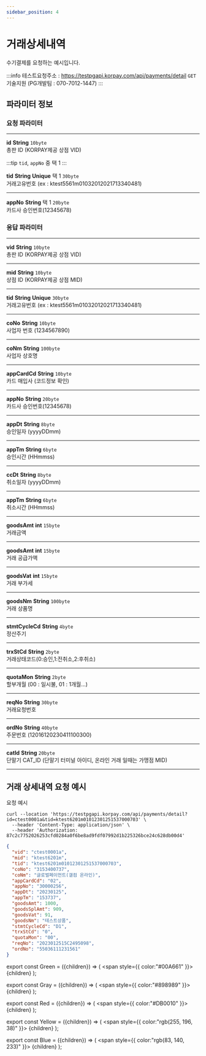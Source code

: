 ```yaml
---
sidebar_position: 4
---
```


# 거래상세내역

수기결제를 요청하는 예시입니다.

:::info
테스트요청주소 : https://testpgapi.korpay.com/api/payments/detail <Green>`GET`</Green> <br/>
기술지원 (PG개발팀 : 070-7012-1447)
:::
## 파라미터 정보


### 요청 파라미터
---
**id** <Green>**String**</Green> <Gray>`10byte`</Gray><br/>
총판 ID (KORPAY제공 상점 VID)


:::tip
`tid`, `appNo` 중 택 1
:::

**tid** <Green>**String**</Green> <Yellow>**Unique**</Yellow> <Red>택 1</Red> <Gray>`30byte`</Gray><br/>
거래고유번호 (ex : ktest5561m01032012021713340481)

---
**appNo** <Green>**String**</Green> <Red>택 1</Red> <Gray>`20byte`</Gray><br/>
카드사 승인번호(12345678)


### 응답 파라미터
---
**vid** <Green>**String**</Green> <Gray>`10byte`</Gray><br/>
총판 ID (KORPAY제공 상점 VID)

---
**mid** <Green>**String**</Green> <Gray>`10byte`</Gray><br/>
상점 ID (KORPAY제공 상점 MID)

---
**tid** <Green>**String**</Green> <Yellow>**Unique**</Yellow> <Gray>`30byte`</Gray><br/>
거래고유번호 (ex : ktest5561m01032012021713340481)

---
**coNo** <Green>**String**</Green> <Gray>`10byte`</Gray><br/>
사업자 번호 (1234567890)

---
**coNm** <Green>**String**</Green> <Gray>`100byte`</Gray><br/>
사업자 상호명

---
**appCardCd** <Green>**String**</Green> <Gray>`10byte`</Gray><br/>
카드 매입사 (코드정보 확인)

---
**appNo** <Green>**String**</Green> <Gray>`20byte`</Gray><br/>
카드사 승인번호(12345678)

---
**appDt** <Green>**String**</Green> <Gray>`8byte`</Gray><br/>
승인일자 (yyyyDDmm)

---
**appTm** <Green>**String**</Green> <Gray>`6byte`</Gray><br/>
승인시간 (HHmmss)

---
**ccDt** <Green>**String**</Green> <Gray>`8byte`</Gray><br/>
취소일자 (yyyyDDmm)

---
**appTm** <Green>**String**</Green> <Gray>`6byte`</Gray><br/>
취소시간 (HHmmss)

---
**goodsAmt** <Blue>**int**</Blue> <Gray>`15byte`</Gray><br/>
거래금액

---
**goodsAmt** <Blue>**int**</Blue> <Gray>`15byte`</Gray><br/>
거래 공급가액

---
**goodsVat** <Blue>**int**</Blue> <Gray>`15byte`</Gray><br/>
거래 부가세

---
**goodsNm** <Green>**String**</Green> <Gray>`100byte`</Gray><br/>
거래 상품명

---
**stmtCycleCd** <Green>**String**</Green> <Gray>`4byte`</Gray><br/>
정산주기

---
**trxStCd** <Green>**String**</Green> <Gray>`2byte`</Gray><br/>
거래상태코드(0:승인,1:전취소,2:후취소)

---
**quotaMon** <Green>**String**</Green> <Gray>`2byte`</Gray><br/>
할부개월 (00 : 일시불, 01 : 1개월...)

---
**reqNo** <Green>**String**</Green> <Gray>`30byte`</Gray><br/>
거래요청번호

---
**ordNo** <Green>**String**</Green> <Gray>`40byte`</Gray><br/>
주문번호 (12016120230411100300)

---
**catId** <Green>**String**</Green> <Gray>`20byte`</Gray><br/>
단말기 CAT_ID (단말기 터미널 아이디, 온라인 거래 일때는 가맹점 MID)

---


## 거래 상세내역 요청 예시

요청 예시

```shell title="요청예시"
curl --location 'https://testpgapi.korpay.com/api/payments/detail?id=ctest0001a&tid=ktest6201m01012301251537000703' \
  --header 'Content-Type: application/json' \
  --header 'Authorization: 87c2c7752026253cfd0284a0f6be8ad9fdf07992d1b225326bce24c628db00d4'
```


```json title="응답예시"
{
  "vid": "ctest0001a",
  "mid": "ktest6201m",
  "tid": "ktest6201m01012301251537000703",
  "coNo": "3153400737",
  "coNm": "글로벌페이먼트(갤컴 온라인)",
  "appCardCd": "02",
  "appNo": "30000256",
  "appDt": "20230125",
  "appTm": "153737",
  "goodsAmt": 1000,
  "goodsSplAmt": 909,
  "goodsVat": 91,
  "goodsNm": "테스트상품",
  "stmtCycleCd": "D1",
  "trxStCd": "0",
  "quotaMon": "00",
  "reqNo": "2023012515C2495098",
  "ordNo": "55036111231561"
}
```

export const Green = ({children}) => (
<span
style={{
color:"#00A661"
}}>
{children}
</span>
);

export const Gray = ({children}) => (
<span
style={{
color:"#898989"
}}>
{children}
</span>
);

export const Red = ({children}) => (
<span
style={{
color:"#DB0010"
}}>
{children}
</span>
);

export const Yellow = ({children}) => (
<span
style={{
color:"rgb(255, 196, 38)"
}}>
{children}
</span>
);

export const Blue = ({children}) => (
<span
style={{
color:"rgb(83, 140, 233)"
}}>
{children}
</span>
);
